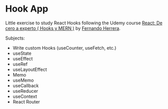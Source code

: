 # Hook App

Little exercise to study React Hooks following the Udemy course [React: De cero a experto ( Hooks y MERN )](https://www.udemy.com/course/react-cero-experto) by [Fernando Herrera](https://github.com/Klerith).

Subjects:

- Write custom Hooks (useCounter, useFetch, etc.)
- useState
- useEffect
- useRef
- useLayoutEffect
- Memo
- useMemo
- useCallback
- useReducer
- useContext
- React Router
